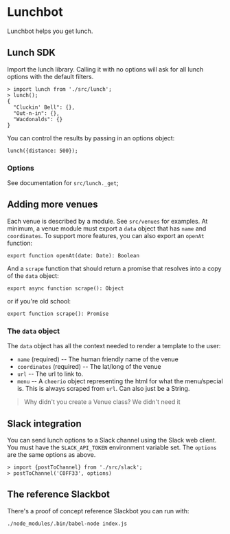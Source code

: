 Lunchbot
========

Lunchbot helps you get lunch.


Lunch SDK
---------

Import the lunch library. Calling it with no options will ask for all lunch
options with the default filters.

```
> import lunch from './src/lunch';
> lunch();
{
  "Cluckin' Bell": {},
  "Out-n-in": {},
  "Wacdonalds": {}
}
```

You can control the results by passing in an options object:

    lunch({distance: 500});

### Options

See documentation for `src/lunch._get`;

Adding more venues
------------------

Each venue is described by a module. See `src/venues` for examples. At minimum,
a venue module must export a `data` object that has `name` and `coordinates`.
To support more features, you can also export an `openAt` function:

    export function openAt(date: Date): Boolean

And a `scrape` function that should return a promise that resolves into a copy
of the `data` object:

    export async function scrape(): Object

or if you're old school:

    export function scrape(): Promise


### The `data` object

The `data` object has all the context needed to render a template to the user:

* `name` (required) -- The human friendly name of the venue
* `coordinates` (required) -- The lat/long of the venue
* `url` -- The url to link to.
* `menu` -- A `cheerio` object representing the html for what the menu/special is.
  This is always scraped from `url`. Can also just be a String.

> Why didn't you create a Venue class?
We didn't need it


Slack integration
-----------------

You can send lunch options to a Slack channel using the Slack web client. You
must have the `SLACK_API_TOKEN` environment variable set. The `options` are the
same options as above.

```
> import {postToChannel} from './src/slack';
> postToChannel('C0FF33', options)
```


The reference Slackbot
----------------------

There's a proof of concept reference Slackbot you can run with:

    ./node_modules/.bin/babel-node index.js
